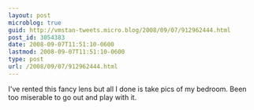 ```yaml
---
layout: post
microblog: true
guid: http://vmstan-tweets.micro.blog/2008/09/07/912962444.html
post_id: 3054383
date: 2008-09-07T11:51:10-0600
lastmod: 2008-09-07T11:51:10-0600
type: post
url: /2008/09/07/912962444.html
---
```

I've rented this fancy lens but all I done is take pics of my bedroom. Been too miserable to go out and play with it.
